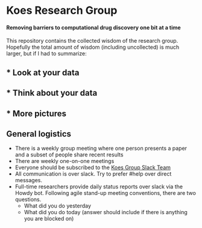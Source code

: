 # Koes Research Group
#### Removing barriers to computational drug discovery one bit at a time
This repository contains the collected wisdom of the research group.
Hopefully the total amount of wisdom (including uncollected) is much larger, but if I had to summarize:

## * Look at your data
## * Think about your data
## * More pictures

## General logistics
* There is a weekly group meeting where one person presents a paper and a subset of people share recent results
* There are weekly one-on-one meetings
* Everyone should be subscribed to the [Koes Group Slack Team](http://koesgroup.slack.com)
* All communication is over slack.  Try to prefer #help over direct messages.
* Full-time researchers provide daily status reports over slack via the Howdy bot.  Following agile stand-up meeting conventions, there are two questions.
  * What did you do yesterday
  * What did you do today (answer should include if there is anything you are blocked on)
